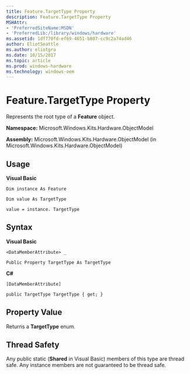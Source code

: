 ```yaml
---
title: Feature.TargetType Property
description: Feature.TargetType Property
MSHAttr:
- 'PreferredSiteName:MSDN'
- 'PreferredLib:/library/windows/hardware'
ms.assetid: 1df770fd-ef69-4651-b807-cc9c2a74ad46
author: EliotSeattle
ms.author: eliotgra
ms.date: 10/15/2017
ms.topic: article
ms.prod: windows-hardware
ms.technology: windows-oem
---
```


# Feature.TargetType Property


Represents the root type of a **Feature** object.

**Namespace:** Microsoft.Windows.Kits.Hardware.ObjectModel

**Assembly:** Microsoft.Windows.Kits.Hardware.ObjectModel (in Microsoft.Windows.Kits.Hardware.ObjectModel)

## <span id="Usage"></span><span id="usage"></span><span id="USAGE"></span>Usage


**Visual Basic**

`Dim instance As Feature`

`Dim value As TargetType`

`value = instance. TargetType`

## <span id="Syntax"></span><span id="syntax"></span><span id="SYNTAX"></span>Syntax


**Visual Basic**

`<DataMemberAttribute> _`

`Public Property TargetType As TargetType`

**C#**

`[DataMemberAttribute]`

`public TargetType TargetType { get; }`

## <span id="Property_Value"></span><span id="property_value"></span><span id="PROPERTY_VALUE"></span>Property Value


Returns a **TargetType** enum.

## <span id="Thread_Safety"></span><span id="thread_safety"></span><span id="THREAD_SAFETY"></span>Thread Safety


Any public static (**Shared** in Visual Basic) members of this type are thread safe. Any instance members are not guaranteed to be thread safe.

 

 






